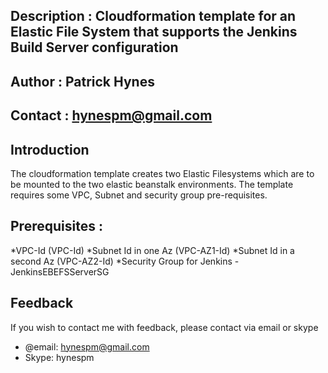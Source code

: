 ## Description : Cloudformation template for an Elastic File System that supports the Jenkins Build Server configuration

## Author : Patrick Hynes

## Contact : hynespm@gmail.com

## Introduction

The cloudformation template creates two Elastic Filesystems which are to be mounted to the two elastic beanstalk environments. The template requires some VPC, Subnet and security group pre-requisites.


## Prerequisites : 

*VPC-Id (VPC-Id)
*Subnet Id in one Az (VPC-AZ1-Id)
*Subnet Id in a second Az (VPC-AZ2-Id)
*Security Group for Jenkins - JenkinsEBEFSServerSG


## Feedback

If you wish to contact me with feedback, please contact via email or skype

* @email: hynespm@gmail.com
* Skype: hynespm


